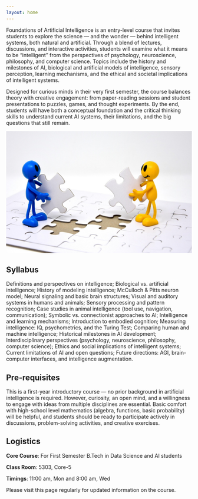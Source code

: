 ```yaml
---
layout: home
---
```

<!-- ![Alt text](./_images/computing_with_signals_2024_croped.jpg "a title") -->
Foundations of Artificial Intelligence is an entry-level course that invites students to explore the science — and the wonder — behind intelligent systems, both natural and artificial.
Through a blend of lectures, discussions, and interactive activities, students will examine what it means to be “intelligent” from the perspectives of psychology, neuroscience, philosophy, and computer science. Topics include the history and milestones of AI, biological and artificial models of intelligence, sensory perception, learning mechanisms, and the ethical and societal implications of intelligent systems.

Designed for curious minds in their very first semester, the course balances theory with creative engagement: from paper-reading sessions and student presentations to puzzles, games, and thought experiments. By the end, students will have both a conceptual foundation and the critical thinking skills to understand current AI systems, their limitations, and the big questions that still remain.

![Alt text](./_images/teamwork-3276682_1280.jpg "a title")


## Syllabus
Definitions and perspectives on intelligence; Biological vs. artificial intelligence; History of modeling intelligence; McCulloch & Pitts neuron model; Neural signaling and basic brain structures; Visual and auditory systems in humans and animals; Sensory processing and pattern recognition; Case studies in animal intelligence (tool use, navigation, communication); Symbolic vs. connectionist approaches to AI; Intelligence and learning mechanisms; Introduction to embodied cognition; Measuring intelligence: IQ, psychometrics, and the Turing Test; Comparing human and machine intelligence; Historical milestones in AI development; Interdisciplinary perspectives (psychology, neuroscience, philosophy, computer science); Ethics and social implications of intelligent systems; Current limitations of AI and open questions; Future directions: AGI, brain-computer interfaces, and intelligence augmentation.

## Pre-requisites
This is a first-year introductory course — no prior background in artificial intelligence is required.
However, curiosity, an open mind, and a willingness to engage with ideas from multiple disciplines are essential.
Basic comfort with high-school level mathematics (algebra, functions, basic probability) will be helpful, and students should be ready to participate actively in discussions, problem-solving activities, and creative exercises.

## Logistics

**Core Course**: For First Semester B.Tech in Data Science and AI students

**Class Room**: 5303, Core-5

**Timings**: 11:00 am, Mon and 8:00 am, Wed

Please visit this page regularly for updated information on the course.<br>
